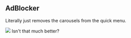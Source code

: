 ## AdBlocker
Literally just removes the carousels from the quick menu.

![](https://i.imgur.com/Q9VTjJj.png)
Isn't that much better?